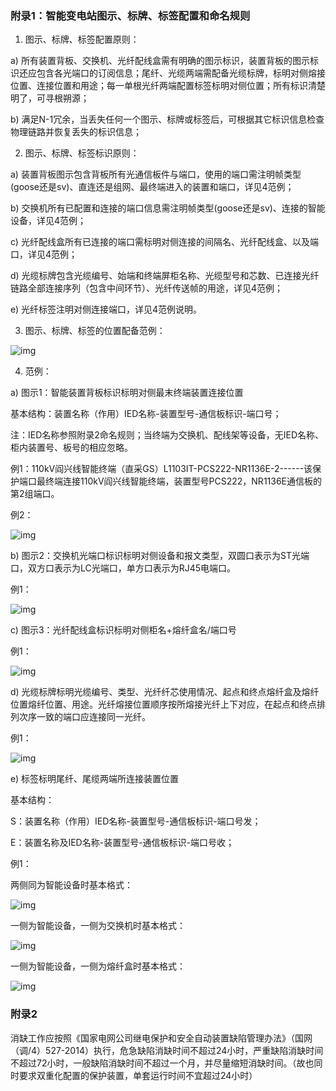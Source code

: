 ### 附录1：智能变电站图示、标牌、标签配置和命名规则

1. 图示、标牌、标签配置原则：

a) 所有装置背板、交换机、光纤配线盒需有明确的图示标识，装置背板的图示标识还应包含各光端口的订阅信息；尾纤、光缆两端需配备光缆标牌，标明对侧熔接位置、连接位置和用途；每一单根光纤两端配置标签标明对侧位置；所有标识清楚明了，可寻根朔源；

b) 满足N-1冗余，当丢失任何一个图示、标牌或标签后，可根据其它标识信息检查物理链路并恢复丢失的标识信息；

2. 图示、标牌、标签标识原则：

a) 装置背板图示包含背板所有光通信板件与端口，使用的端口需注明帧类型(goose还是sv)、直连还是组网、最终端进入的装置和端口，详见4范例；

b) 交换机所有已配置和连接的端口信息需注明帧类型(goose还是sv)、连接的智能设备，详见4范例；

c) 光纤配线盒所有已连接的端口需标明对侧连接的间隔名、光纤配线盒、以及端口，详见4范例；

d) 光缆标牌包含光缆编号、始端和终端屏柜名称、光缆型号和芯数、已连接光纤链路全部连接序列（包含中间环节）、光纤传送帧的用途，详见4范例；

e) 光纤标签注明对侧连接端口，详见4范例说明。

3. 图示、标牌、标签的位置配备范例：

![img](file:///C:\Users\15492\AppData\Local\Temp\ksohtml3412\wps1.png)

4. 范例：

a) 图示1：智能装置背板标识标明对侧最末终端装置连接位置

基本结构：装置名称（作用）IED名称-装置型号-通信板标识-端口号；

注：IED名称参照附录2命名规则；当终端为交换机、配线架等设备，无IED名称、柜内装置号、板号的相应忽略。

  例1：110kV阎兴线智能终端（直采GS）L1103IT-PCS222-NR1136E-2------该保护端口最终端连接110kV阎兴线智能终端，装置型号PCS222，NR1136E通信板的第2组端口。

  例2：

![img](file:///C:\Users\15492\AppData\Local\Temp\ksohtml3412\wps2.jpg) 

b) 图示2：交换机光端口标识标明对侧设备和报文类型，双圆口表示为ST光端口，双方口表示为LC光端口，单方口表示为RJ45电端口。

例1：

![img](file:///C:\Users\15492\AppData\Local\Temp\ksohtml3412\wps3.png)

c) 图示3：光纤配线盒标识标明对侧柜名+熔纤盒名/端口号

例1：

![img](file:///C:\Users\15492\AppData\Local\Temp\ksohtml3412\wps4.png)

 

d) 光缆标牌标明光缆编号、类型、光纤纤芯使用情况、起点和终点熔纤盒及熔纤位置熔纤位置、用途。光纤熔接位置顺序按所熔接光纤上下对应，在起点和终点排列次序一致的端口应连接同一光纤。

例1：

![img](file:///C:\Users\15492\AppData\Local\Temp\ksohtml3412\wps5.png) 

e) 标签标明尾纤、尾缆两端所连接装置位置

基本结构：

S：装置名称（作用）IED名称-装置型号-通信板标识-端口号发；

E：装置名称及IED名称-装置型号-通信板标识-端口号收；

例1：

两侧同为智能设备时基本格式：

![img](file:///C:\Users\15492\AppData\Local\Temp\ksohtml3412\wps6.jpg) 

 一侧为智能设备，一侧为交换机时基本格式：

![img](file:///C:\Users\15492\AppData\Local\Temp\ksohtml3412\wps7.jpg) 

 一侧为智能设备，一侧为熔纤盒时基本格式：

![img](file:///C:\Users\15492\AppData\Local\Temp\ksohtml3412\wps8.jpg) 

 

### 附录2

消缺工作应按照《国家电网公司继电保护和安全自动装置缺陷管理办法》（国网（调/4）527-2014）执行，危急缺陷消缺时间不超过24小时，严重缺陷消缺时间不超过72小时，一般缺陷消缺时间不超过一个月，并尽量缩短消缺时间。（故也同时要求双重化配置的保护装置，单套运行时间不宜超过24小时）